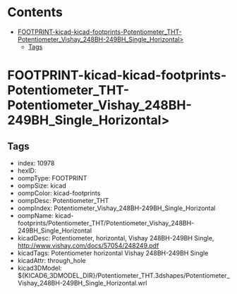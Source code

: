 



Contents
========

* [FOOTPRINT-kicad-kicad-footprints-Potentiometer_THT-Potentiometer_Vishay_248BH-249BH_Single_Horizontal>](#footprint-kicad-kicad-footprints-potentiometer_tht-potentiometer_vishay_248bh-249bh_single_horizontal)
	* [Tags](#tags)

# FOOTPRINT-kicad-kicad-footprints-Potentiometer_THT-Potentiometer_Vishay_248BH-249BH_Single_Horizontal>

## Tags

- index: 10978
- hexID: 
- oompType: FOOTPRINT
- oompSize: kicad
- oompColor: kicad-footprints
- oompDesc: Potentiometer_THT
- oompIndex: Potentiometer_Vishay_248BH-249BH_Single_Horizontal
- oompName: kicad-footprints/Potentiometer_THT/Potentiometer_Vishay_248BH-249BH_Single_Horizontal
- kicadDesc: Potentiometer, horizontal, Vishay 248BH-249BH Single, http://www.vishay.com/docs/57054/248249.pdf
- kicadTags: Potentiometer horizontal Vishay 248BH-249BH Single
- kicadAttr: through_hole
- kicad3DModel: ${KICAD6_3DMODEL_DIR}/Potentiometer_THT.3dshapes/Potentiometer_Vishay_248BH-249BH_Single_Horizontal.wrl
